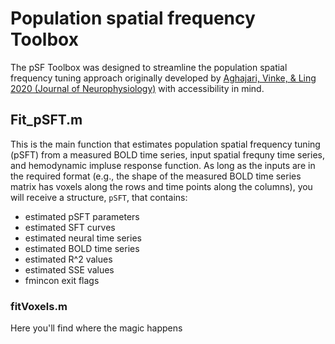 # Population spatial frequency Toolbox

The pSF Toolbox was designed to streamline the population spatial frequency tuning approach originally developed by [Aghajari, Vinke, & Ling 2020 (Journal of Neurophysiology)](https://doi.org/10.1152/jn.00291.2019) with accessibility in mind. 

## Fit_pSFT.m
This is the main function that estimates population spatial frequency tuning (pSFT) from a measured BOLD time series, input spatial frequny time series, and hemodynamic impluse response function. As long as the inputs are in the required format (e.g., the shape of the measured BOLD time series matrix has voxels along the rows and time points along the columns), you will receive a structure, `pSFT`, that contains:
- estimated pSFT parameters 
- estimated SFT curves
- estimated neural time series
- estimated BOLD time series
- estimated R^2 values
- estimated SSE values
- fmincon exit flags

### fitVoxels.m
Here you'll find where the magic happens


